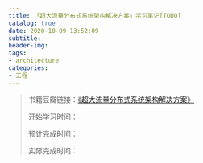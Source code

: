 ```yaml
---
title: 「超大流量分布式系统架构解决方案」学习笔记[TODO]
catalog: true
date: 2020-10-09 13:52:09
subtitle:
header-img:
tags:
- architecture
categories:
- 工程
---
```

> 书籍豆瓣链接：[《超大流量分布式系统架构解决方案》](https://book.douban.com/subject/35013223/)
> 
> 开始学习时间：
> 
> 预计完成时间：
> 
> 实际完成时间：